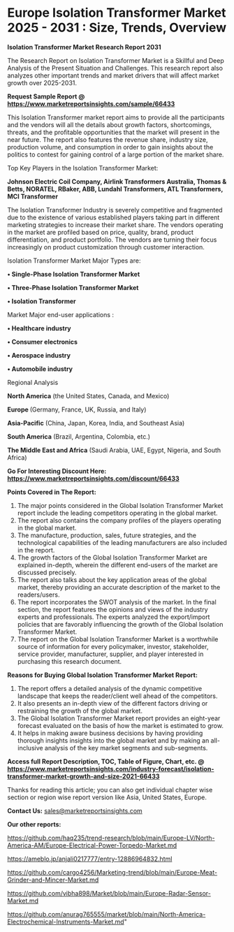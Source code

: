 # Europe Isolation Transformer Market 2025 - 2031 : Size, Trends, Overview

<strong>Isolation Transformer Market Research Report 2031</strong>

The Research Report on Isolation Transformer Market is a Skillful and Deep Analysis of the Present Situation and Challenges. This research report also analyzes other important trends and market drivers that will affect market growth over 2025-2031.

<strong>Request Sample Report @ <a href=https://www.marketreportsinsights.com/sample/66433>https://www.marketreportsinsights.com/sample/66433</a></strong>

This Isolation Transformer market report aims to provide all the participants and the vendors will all the details about growth factors, shortcomings, threats, and the profitable opportunities that the market will present in the near future. The report also features the revenue share, industry size, production volume, and consumption in order to gain insights about the politics to contest for gaining control of a large portion of the market share.

Top Key Players in the Isolation Transformer Market:

<strong>Johnson Electric Coil Company, Airlink Transformers Australia, Thomas & Betts, NORATEL, RBaker, ABB, Lundahl Transformers, ATL Transformers, MCI Transformer</strong>

The Isolation Transformer Industry is severely competitive and fragmented due to the existence of various established players taking part in different marketing strategies to increase their market share. The vendors operating in the market are profiled based on price, quality, brand, product differentiation, and product portfolio. The vendors are turning their focus increasingly on product customization through customer interaction.

Isolation Transformer Market Major Types are:

<strong>• Single-Phase Isolation Transformer Market

• Three-Phase Isolation Transformer Market

• Isolation Transformer</strong>

Market Major end-user applications :

<strong>• Healthcare industry

• Consumer electronics

• Aerospace industry

• Automobile industry</strong>

Regional Analysis

</u><strong><b>North America</b></strong> (the United States, Canada, and Mexico)

<strong><b>Europe </b></strong>(Germany, France, UK, Russia, and Italy)

<strong><b>Asia-Pacific</b></strong> (China, Japan, Korea, India, and Southeast Asia)

<strong><b>South America</b></strong> (Brazil, Argentina, Colombia, etc.)

<strong><b>The Middle East and Africa</b></strong> (Saudi Arabia, UAE, Egypt, Nigeria, and South Africa)

<strong>Go For Interesting Discount Here: <a href=https://www.marketreportsinsights.com/discount/66433>https://www.marketreportsinsights.com/discount/66433</a></strong>

<strong>Points Covered in The Report:</strong>
<ol>
  <li>The major points considered in the Global Isolation Transformer Market report include the leading competitors operating in the global market.</li>
  <li>The report also contains the company profiles of the players operating in the global market.</li>
  <li>The manufacture, production, sales, future strategies, and the technological capabilities of the leading manufacturers are also included in the report.</li>
  <li>The growth factors of the Global Isolation Transformer Market are explained in-depth, wherein the different end-users of the market are discussed precisely.</li>
  <li>The report also talks about the key application areas of the global market, thereby providing an accurate description of the market to the readers/users.</li>
  <li>The report incorporates the SWOT analysis of the market. In the final section, the report features the opinions and views of the industry experts and professionals. The experts analyzed the export/import policies that are favorably influencing the growth of the Global Isolation Transformer Market.</li>
  <li>The report on the Global Isolation Transformer Market is a worthwhile source of information for every policymaker, investor, stakeholder, service provider, manufacturer, supplier, and player interested in purchasing this research document.</li>
</ol>
<strong>Reasons for Buying Global Isolation Transformer Market Report:</strong>

<ol>
  <li>The report offers a detailed analysis of the dynamic competitive landscape that keeps the reader/client well ahead of the competitors.</li>
  <li>It also presents an in-depth view of the different factors driving or restraining the growth of the global market.</li>
  <li>The Global Isolation Transformer Market report provides an eight-year forecast evaluated on the basis of how the market is estimated to grow.</li>
  <li>It helps in making aware business decisions by having providing thorough insights insights into the global market and by making an all-inclusive analysis of the key market segments and sub-segments.</li>
</ol>
<strong>Access full Report Description, TOC, Table of Figure, Chart, etc. @ <a href=https://www.marketreportsinsights.com/industry-forecast/isolation-transformer-market-growth-and-size-2021-66433>https://www.marketreportsinsights.com/industry-forecast/isolation-transformer-market-growth-and-size-2021-66433</a></strong>


Thanks for reading this article; you can also get individual chapter wise section or region wise report version like Asia, United States, Europe.

<strong>Contact Us:</strong>
sales@marketreportsinsights.com

<strong>Our other reports:</strong>

<a href=https://github.com/haq235/trend-research/blob/main/Europe-LV/North-America-AM/Europe-Electrical-Power-Torpedo-Market.md>https://github.com/haq235/trend-research/blob/main/Europe-LV/North-America-AM/Europe-Electrical-Power-Torpedo-Market.md</a>

<a href=https://ameblo.jp/anjali0217777/entry-12886964832.html>https://ameblo.jp/anjali0217777/entry-12886964832.html</a>

<a href=https://github.com/cargo4256/Marketing-trend/blob/main/Europe-Meat-Grinder-and-Mincer-Market.md>https://github.com/cargo4256/Marketing-trend/blob/main/Europe-Meat-Grinder-and-Mincer-Market.md</a>

<a href=https://github.com/vibha898/Market/blob/main/Europe-Radar-Sensor-Market.md>https://github.com/vibha898/Market/blob/main/Europe-Radar-Sensor-Market.md</a>

<a href=https://github.com/anurag765555/market/blob/main/North-America-Electrochemical-Instruments-Market.md>https://github.com/anurag765555/market/blob/main/North-America-Electrochemical-Instruments-Market.md</a>"
